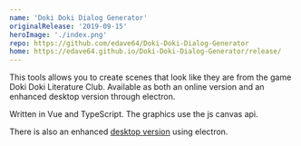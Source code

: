 ```yaml
---
name: 'Doki Doki Dialog Generator'
originalRelease: '2019-09-15'
heroImage: './index.png'
repo: https://github.com/edave64/Doki-Doki-Dialog-Generator
home: https://edave64.github.io/Doki-Doki-Dialog-Generator/release/
---
```


This tools allows you to create scenes that look like they are from the game Doki Doki Literature Club.
Available as both an online version and an enhanced desktop version through electron.

Written in Vue and TypeScript. The graphics use the js canvas api.

There is also an enhanced [desktop version](https://github.com/edave64/dddg-desktop-version/releases) using electron.

